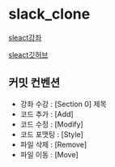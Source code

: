 # slack_clone

[sleact강좌](https://www.inflearn.com/course/%ED%81%B4%EB%A1%A0%EC%BD%94%EB%94%A9-%EC%8B%A4%EC%8B%9C%EA%B0%84%EC%B1%84%ED%8C%85/dashboard)

[sleact깃허브](https://github.com/zerocho/sleact)

## 커밋 컨벤션
- 강좌 수강 : [Section 0] 제목
- 코드 추가 : [Add]
- 코드 수정 : [Modify]
- 코드 포맷팅 : [Style] 
- 파일 삭제 : [Remove]
- 파일 이동 : [Move]
